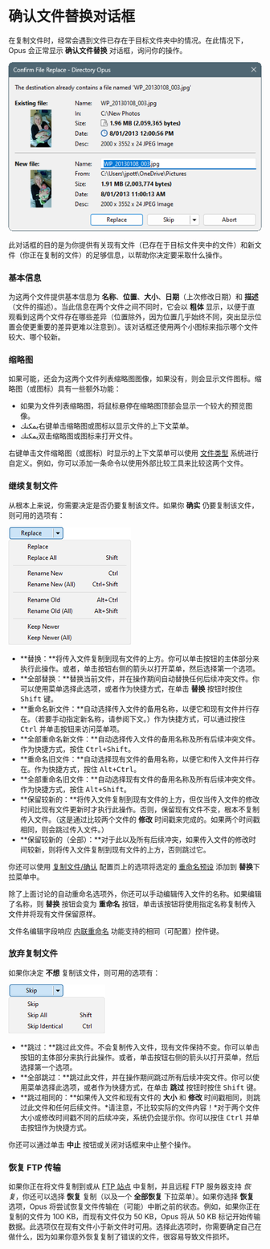 # 确认文件替换对话框

在复制文件时，经常会遇到文件已存在于目标文件夹中的情况。在此情况下，Opus 会正常显示 **确认文件替换** 对话框，询问你的操作。

![](/Manual/images/media/13/file_replace.png)

此对话框的目的是为你提供有关现有文件（已存在于目标文件夹中的文件）和新文件（你正在复制的文件）的足够信息，以帮助你决定要采取什么操作。

### 基本信息

为这两个文件提供基本信息为 **名称**、**位置**、**大小**、**日期**（上次修改日期）和 **描述**（文件的描述）。当此信息在两个文件之间不同时，它会以 **粗体** 显示，以便于直观看到这两个文件存在哪些差异（位置除外，因为位置几乎始终不同，突出显示位置会使更重要的差异更难以注意到）。该对话框还使用两个小图标来指示哪个文件较大、哪个较新。

### 缩略图

如果可能，还会为这两个文件列表缩略图图像，如果没有，则会显示文件图标。缩略图（或图标）具有一些额外功能：

- 如果为文件列表缩略图，将鼠标悬停在缩略图顶部会显示一个较大的预览图像。
-  يمكنك右键单击缩略图或图标以显示文件的上下文菜单。
-  يمكنك双击缩略图或图标来打开文件。

右键单击文件缩略图（或图标）时显示的上下文菜单可以使用 [文件类型](/Manual/file_types/README.zh.md) 系统进行自定义。例如，你可以添加一条命令以使用外部比较工具来比较这两个文件。

### 继续复制文件

从根本上来说，你需要决定是否仍要复制该文件。如果你 **确实** 仍要复制该文件，则可用的选项有：

![](/Manual/images/media/13/replace_-_replace.png)

- **替换：**将传入文件复制到现有文件的上方。你可以单击按钮的主体部分来执行此操作。或者，单击按钮右侧的箭头以打开菜单，然后选择第一个选项。
- **全部替换：**替换当前文件，并在操作期间自动替换任何后续冲突文件。你可以使用菜单选择此选项，或者作为快捷方式，在单击 **替换** 按钮时按住 <kbd>Shift</kbd> 键。
- **重命名新文件：**自动选择传入文件的备用名称，以便它和现有文件并行存在。（若要手动指定新名称，请参阅下文。）作为快捷方式，可以通过按住 <kbd>Ctrl</kbd> 并单击按钮来访问菜单项。
- **全部重命名新文件：**自动选择传入文件的备用名称及所有后续冲突文件。作为快捷方式，按住 <kbd>Ctrl+Shift</kbd>。
- **重命名旧文件：**自动选择现有文件的备用名称，以便它和传入文件并行存在。作为快捷方式，按住 <kbd>Alt+Ctrl</kbd>。
- **全部重命名旧文件：**自动选择现有文件的备用名称及所有后续冲突文件。作为快捷方式，按住 <kbd>Alt+Shift</kbd>。
- **保留较新的：**将传入文件复制到现有文件的上方，但仅当传入文件的修改时间比现有文件更新时才执行此操作。否则，保留现有文件不变，根本不复制传入文件。（这是通过比较两个文件的 **修改** 时间戳来完成的。如果两个时间戳相同，则会跳过传入文件。）
- **保留较新的（全部）：**对于此以及所有后续冲突，如果传入文件的修改时间较新，则将传入文件复制到现有文件的上方，否则跳过它。

你还可以使用 [复制文件/确认](/Manual/preferences/preferences_categories/file_operations/copying_files/confirmation.zh.md) 配置页上的选项将选定的 [重命名预设](/Manual/file_operations/renaming_files/advanced_rename/rename_presets.zh.md) 添加到 **替换**下拉菜单中。

除了上面讨论的自动重命名选项外，你还可以手动编辑传入文件的名称。如果编辑了名称，则 **替换** 按钮会变为 **重命名** 按钮，单击该按钮将使用指定名称复制传入文件并将现有文件保留原样。

文件名编辑字段响应 [内联重命名](../renaming_files/inline_rename.zh.md) 功能支持的相同（可配置）控件键。

### 放弃复制文件

如果你决定 **不想** 复制该文件，则可用的选项有：

![](/Manual/images/media/13/replace_-_skip.png)

- **跳过：**跳过此文件。不会复制传入文件，现有文件保持不变。你可以单击按钮的主体部分来执行此操作。或者，单击按钮右侧的箭头以打开菜单，然后选择第一个选项。
- **全部跳过：**跳过此文件，并在操作期间跳过所有后续冲突文件。你可以使用菜单选择此选项，或者作为快捷方式，在单击 **跳过** 按钮时按住 <kbd>Shift</kbd> 键。
- **跳过相同的：**如果传入文件和现有文件的 **大小** 和 **修改** 时间戳相同，则跳过此文件和任何后续文件。*请注意，不比较实际的文件内容！*对于两个文件大小或修改时间戳不同的后续冲突，系统仍会提示你。你可以按住 <kbd>Ctrl</kbd> 并单击按钮作为快捷方式。

你还可以通过单击 **中止** 按钮或关闭对话框来中止整个操作。

### 恢复 FTP 传输

如果你正在将文件复制到或从 [FTP 站点](/Manual/ftp/README.zh.md) 中复制，并且远程 FTP 服务器支持 *恢复*，你还可以选择 **恢复** 复制（以及一个 **全部恢复** 下拉菜单）。如果你选择 **恢复** 选项，Opus 将尝试恢复文件传输在（可能）中断之前的状态。例如，如果你正在复制的文件为 100 KB，而现有文件仅为 50 KB，Opus 将从 50 KB 标记开始传输数据。此选项仅在现有文件小于新文件时可用。选择此选项时，你需要确定自己在做什么，因为如果你意外恢复复制了错误的文件，很容易导致文件损坏。